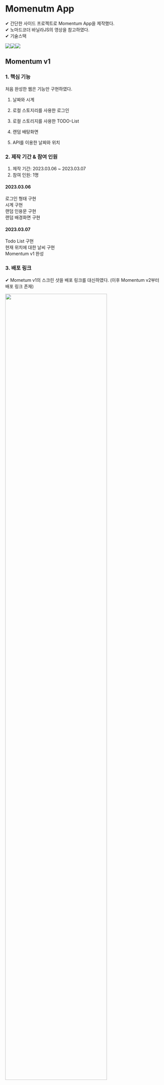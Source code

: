 # Momenutm App
✔ 간단한 사이드 프로젝트로 Momentum App을 제작했다.<br>
✔ 노마드코더 바닐라JS의 영상을 참고하였다.<br>
✔ 기술스택<br>

<img src="https://img.shields.io/badge/html5-E34F26?style=for-the-badge&logo=htmml5&logoColor=white"><img src="https://img.shields.io/badge/Css-1572B6?style=for-the-badge&logo=Css&logoColor=white"><img src="https://img.shields.io/badge/javascript-F7DF1E?style=for-the-badge&logo=javascript&logoColor=white">


## Momentum v1
### 1. 핵심 기능
처음 완성한 웹은 기능만 구현하였다.<br>

1. 날짜와 시계

2. 로컬 스토지리를 사용한 로그인
3. 로컬 스토리지를 사용한 TODO-List
4. 랜덤 배탕화면
5. API를 이용한 날짜와 위치

### 2. 제작 기간 & 참여 인원
1. 제작 기간: 2023.03.06 ~ 2023.03.07<br>
2. 참여 인원: 1명

#### 2023.03.06

로그인 형태 구현<br>
시계 구현<br>
랜덤 인용문 구현<br>
랜덤 배경화면 구현<br>

#### 2023.03.07

Todo List 구현<br>
현재 위치에 대한 날씨 구현<br>
Momentum v1 완성<br>

### 3. 배포 링크
✔ Mometum v1의 스크린 샷을 배포 링크를 대신하였다.
(이후 Momentum v2부터 배포 링크 존재)

<img src="https://user-images.githubusercontent.com/109654823/228857171-2ab3265e-d553-43c0-b9be-36522ad0b6b5.png" width="80%">


### 4. 회고 / 느낀점
✔ 사이드 프로젝트를 완성하면 미리미리 문서로 작성하자<br>
✔ 처음 바닐라JS만을 이용해서 웹을 제작해 봄으로써 구현한 기능들이 직관적으로 보여서 재밌었다.<br>

## Momentum v2
✔ Momentum v1은 단순 기능만 구현한 웹 사이트이므로 CSS와 기타 오류를 개선한 Momentum v2를 제작해보았다.<br>

✔ CSS를 단순 머리로 구상하는 것보다는 'Pigma'를 이용해서 웹 사이트를 구상해 보았다. 처음 사용하여서 심플하게 제작하였다. 이후에 연습을 통해서 숙달하도록 하자

첫번째 pigma 작업

<img src="https://user-images.githubusercontent.com/109654823/228817228-33cdc5c9-3f31-45b2-93cd-9352b2fd59e0.png" width ="45%">

1차 수정

<img src= "https://user-images.githubusercontent.com/109654823/228827148-58ab3210-ae53-4c80-b707-ab8a2a57d131.png" width="45%">

2차 수정

<img src="https://user-images.githubusercontent.com/109654823/228845550-58d464f6-5090-4563-8281-d0ff63b3fb40.png" width="45%">

### 1. 핵심 기능

1. Momentum v1의 기능<br>
2. CSS 개선<br>
3. 로그인하지 않았을 경우 TODO-List가 보이던 현상을 해결<br>
4. github-page를 통해 배포<br>

✔ Momentum v2 2배속 시현 영상

<img src="https://user-images.githubusercontent.com/109654823/228915999-faf35c42-4ff1-4df5-9ed3-74639a7fe117.gif">

### 2. 제작 기간 & 참여 인원
1. 제작 기간: 2023.03.30 ~ 2023.03.31
2. 참여 인원: 1명

### 3. 배포 링크
✔ 배포 링크: https://jiy00n2.github.io/momentum-app/

[배포하는 방법](https://velog.io/@jiyoon2/Publishing-on-Github-Pages-with-static-website)


### 4. 회고 / 느낀점

1. 오직 바닐라JS로만 구현된 웹 사이트의 CSS를 처음부터 만지려다 보니 어려웠다.
2. HTML class, id 이름 짓는것이 어려웠다.
3. 웹 사이트 디자인을 구상하는 것도 쉬운일이 아님을 느꼈다.
4. 처음으로 HTML, CSS, JS를 이용한 웹 사이트를 완성해봄으로써 성취감을 얻었다.

### 5. 추후에 추가하고 싶은 내용
1. 시간에 따라 인삿말 제공
2. TODO-List 체크 리스트 제작
3. 디자인 개선
4. 반응형 웹사이트로 제작
5. 다음날 TODO-List도 미리 적을 수 있도록 제작
6. 기타 등등

